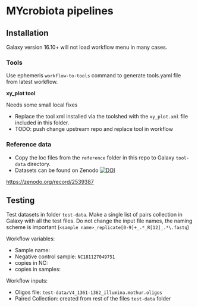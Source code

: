 # MYcrobiota pipelines

## Installation


Galaxy version 16.10+ will not load workflow menu in many cases.

### Tools

Use ephemeris `workflow-to-tools` command to generate tools.yaml file from latest workflow.

**xy_plot tool**

Needs some small local fixes

- Replace the tool xml installed via the toolshed with the `xy_plot.xml` file included in this folder.
- TODO: push change upstream repo and replace tool in workflow


### Reference data

- Copy the loc files from the `reference` folder in this repo to Galaxy `tool-data` directory.
- Datasets can be found on Zenodo [![DOI](https://zenodo.org/badge/DOI/10.5281/zenodo.2539387.svg)](https://doi.org/10.5281/zenodo.2539387)

https://zenodo.org/record/2539387


## Testing

Test datasets in folder `test-data`. Make a single list of pairs collection in Galaxy with all the test files. Do not change the input file names, the naming scheme is important (`<sample name>_replicate[0-9]+_.*_R[12]_.*\.fastq`)

Workflow variables:

- Sample name: <any string>
- Negative control sample: `NC181127049751`
- copies in NC:
- copies in samples:

Workflow inputs:

- Oligos file: `test-data/V4_1361-1362_illumina.mothur.oligos`
- Paired Collection: created from rest of the files `test-data` folder
